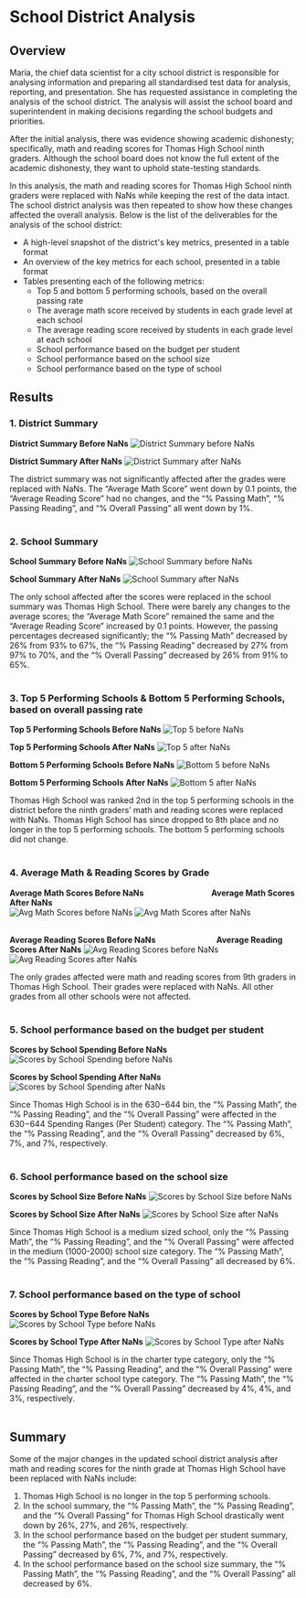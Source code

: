 # School District Analysis

## Overview

Maria, the chief data scientist for a city school district is responsible for analysing information and preparing all standardised test data for analysis, reporting, and presentation. She has requested assistance in completing the analysis of the school district. The analysis will assist the school board and superintendent in making decisions regarding the school budgets and priorities.

After the initial analysis, there was evidence showing academic dishonesty; specifically, math and reading scores for Thomas High School ninth graders. Although the school board does not know the full extent of the academic dishonesty, they want to uphold state-testing standards. 

In this analysis, the math and reading scores for Thomas High School ninth graders were replaced with NaNs while keeping the rest of the data intact. The school district analysis was then repeated to show how these changes affected the overall analysis. Below is the list of the deliverables for the analysis of the school district:
-	A high-level snapshot of the district's key metrics, presented in a table format
-	An overview of the key metrics for each school, presented in a table format
-	Tables presenting each of the following metrics:
    -	Top 5 and bottom 5 performing schools, based on the overall passing rate
    -	The average math score received by students in each grade level at each school
    -   The average reading score received by students in each grade level at each school
    -	School performance based on the budget per student
    -	School performance based on the school size 
    -	School performance based on the type of school


## Results

### 1. District Summary

**District Summary Before NaNs**
![District Summary before NaNs](resources/DistrictSummary_beforeNaNs.PNG)

**District Summary After NaNs**
![District Summary after NaNs](resources/DistrictSummary_afterNaNs.PNG)

The district summary was not significantly affected after the grades were replaced with NaNs. The “Average Math Score” went down by 0.1 points, the “Average Reading Score” had no changes, and the “% Passing Math”, “% Passing Reading”, and “% Overall Passing” all went down by 1%.
<br>
<br>
### 2. School Summary

**School Summary Before NaNs**
![School Summary before NaNs](resources/SchoolSummary_beforeNaNs.PNG)

**School Summary After NaNs**
![School Summary after NaNs](resources/SchoolSummary_afterNaNs.PNG)

The only school affected after the scores were replaced in the school summary was Thomas High School. There were barely any changes to the average scores; the “Average Math Score” remained the same and the “Average Reading Score” increased by 0.1 points. However, the passing percentages decreased significantly; the “% Passing Math” decreased by 26% from 93% to 67%, the “% Passing Reading” decreased by 27% from 97% to 70%, and the “% Overall Passing” decreased by 26% from 91% to 65%.
<br>
<br>
### 3. Top 5 Performing Schools & Bottom 5 Performing Schools, based on overall passing rate

**Top 5 Performing Schools Before NaNs**
![Top 5 before NaNs](resources/Top5Schools_beforeNaNs.PNG)

**Top 5 Performing Schools After NaNs**
![Top 5 after NaNs](resources/Top5Schools_afterNaNs.PNG)

**Bottom 5 Performing Schools Before NaNs**
![Bottom 5 before NaNs](resources/Bottom5Schools_beforeNaNs.PNG)

**Bottom 5 Performing Schools After NaNs**
![Bottom 5 after NaNs](resources/Bottom5Schools_afterNaNs.PNG)

Thomas High School was ranked 2nd in the top 5 performing schools in the district before the ninth graders’ math and reading scores were replaced with NaNs. Thomas High School has since dropped to 8th place and no longer in the top 5 performing schools. The bottom 5 performing schools did not change.
<br>
<br>
### 4. Average Math & Reading Scores by Grade

**Average Math Scores Before NaNs**                              **Average Math Scores After NaNs** <br>
![Avg Math Scores before NaNs](resources/AvgMathScoresByGrade_beforeNaNs.PNG)
![Avg Math Scores after NaNs](resources/AvgMathScoresByGrade_afterNaNs.PNG)
<br>
<br>

**Average Reading Scores Before NaNs**                           **Average Reading Scores After NaNs**
![Avg Reading Scores before NaNs](resources/AvgReadingScoresByGrade_beforeNaNs.PNG)
![Avg Reading Scores after NaNs](resources/AvgReadingScoresByGrade_afterNaNs.PNG)
<br>

The only grades affected were math and reading scores from 9th graders in Thomas High School. Their grades were replaced with NaNs. All other grades from all other schools were not affected.
<br>
<br>
### 5. School performance based on the budget per student

**Scores by School Spending Before NaNs**
![Scores by School Spending before NaNs](resources/ScoresBySchoolSpending_beforeNaNs.PNG)

**Scores by School Spending After NaNs**
![Scores by School Spending after NaNs](resources/ScoresBySchoolSpending_afterNaNs.PNG)

Since Thomas High School is in the $630-$644 bin, the “% Passing Math”, the “% Passing Reading”, and the “% Overall Passing” were affected in the $630-$644 Spending Ranges (Per Student) category. The “% Passing Math”, the “% Passing Reading”, and the “% Overall Passing” decreased by 6%, 7%, and 7%, respectively.
<br>
<br>
### 6. School performance based on the school size
**Scores by School Size Before NaNs**
![Scores by School Size before NaNs](resources/ScoresBySchoolSize_beforeNaNs.PNG)

**Scores by School Size After NaNs**
![Scores by School Size after NaNs](resources/ScoresBySchoolSize_afterNaNs.PNG)

Since Thomas High School is a medium sized school, only the “% Passing Math”, the “% Passing Reading”, and the “% Overall Passing” were affected in the medium (1000-2000) school size category. The “% Passing Math”, the “% Passing Reading”, and the “% Overall Passing” all decreased by 6%.
<br>
<br>
### 7. School performance based on the type of school
**Scores by School Type Before NaNs**
![Scores by School Type before NaNs](resources/ScoresBySchoolType_beforeNaNs.PNG)

**Scores by School Type After NaNs**
![Scores by School Type after NaNs](resources/ScoresBySchoolType_afterNaNs.PNG)

Since Thomas High School is in the charter type category, only the “% Passing Math”, the “% Passing Reading”, and the “% Overall Passing” were affected in the charter school type category. The “% Passing Math”, the “% Passing Reading”, and the “% Overall Passing” decreased by 4%, 4%, and 3%, respectively.
<br>
<br>
## Summary
Some of the major changes in the updated school district analysis after math and reading scores for the ninth grade at Thomas High School have been replaced with NaNs include:
1. Thomas High School is no longer in the top 5 performing schools.
2. In the school summary, the “% Passing Math”, the “% Passing Reading”, and the “% Overall Passing” for Thomas High School drastically went down by 26%, 27%, and 26%, respectively.
3. In the school performance based on the budget per student summary, the “% Passing Math”, the “% Passing Reading”, and the “% Overall Passing” decreased by 6%, 7%, and 7%, respectively.
4. In the school performance based on the school size summary, the “% Passing Math”, the “% Passing Reading”, and the “% Overall Passing” all decreased by 6%.
